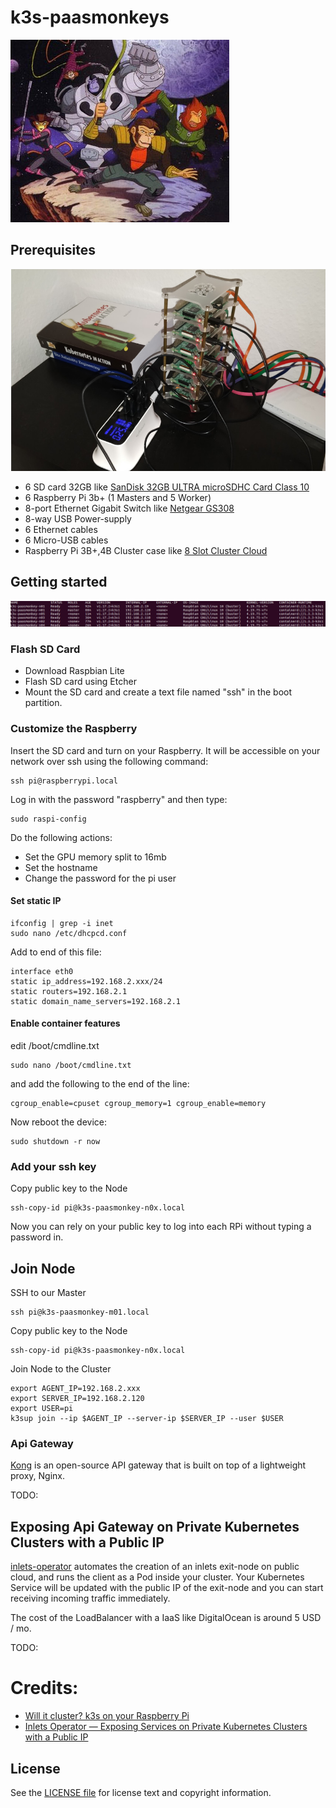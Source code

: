 # k3s-paasmonkeys
![PAASMONKEYS](images/paasmonkeys.png)

## Prerequisites
![PAASMONKEYS](images/cluster-draft.jpg)
* 6 SD card 32GB like [SanDisk 32GB ULTRA microSDHC Card Class 10](https://www.amazon.com/gp/product/B007JTKLEK/ref=as_li_tl?ie=UTF8&camp=1789&creative=9325&creativeASIN=B007JTKLEK&linkCode=as2&tag=alexellisuk-20&linkId=72069d86b6c70e1dc49c2f0ce35f08ef)
* 6 Raspberry Pi 3b+ (1 Masters and 5 Worker)
* 8-port Ethernet Gigabit Switch like [Netgear GS308](https://www.amazon.de/dp/B07PTTX7MX?aaxitk=SnYYIyTPS3nEg.V.FMD-ig&pd_rd_i=B07PTMXBDK&pf_rd_p=5e2a70c8-77de-4865-9918-07306318c381&hsa_cr_id=8283596160702&sb-ci-n=asinImage&sb-ci-v=https%3A%2F%2Fimages-na.ssl-images-amazon.com%2Fimages%2FI%2F41f7FBBmqpL.jpg&sb-ci-a=B07PTMXBDK&th=1)
* 8-way USB Power-supply
* 6 Ethernet cables
* 6 Micro-USB cables
* Raspberry Pi 3B+,4B Cluster case like [8 Slot Cluster Cloud](https://www.ebay.de/itm/8-Slot-Cluster-Cloud-For-Raspberry-Pi-4B-3B-and-other-single-board-computers/123315692330?hash=item1cb630232a:m:mgb2CCUuG3V2u1RKG3BDyGg&var=423715705189)

## Getting started
![PAASMONKEYS](images/cluster.png)

### Flash SD Card
* Download Raspbian Lite
* Flash SD card using Etcher
* Mount the SD card and create a text file named "ssh" in the boot partition.

### Customize the Raspberry
Insert the SD card and turn on your Raspberry. It will be accessible on your network over ssh using the following command:
```
ssh pi@raspberrypi.local
```
Log in with the password "raspberry" and then type:
```
sudo raspi-config
```
Do the following actions:
* Set the GPU memory split to 16mb
* Set the hostname
* Change the password for the pi user

#### Set static IP
```
ifconfig | grep -i inet
sudo nano /etc/dhcpcd.conf
```
Add to end of this file:
```
interface eth0
static ip_address=192.168.2.xxx/24
static routers=192.168.2.1
static domain_name_servers=192.168.2.1
```
#### Enable container features
edit /boot/cmdline.txt 
```
sudo nano /boot/cmdline.txt
```
and add the following to the end of the line:
```
cgroup_enable=cpuset cgroup_memory=1 cgroup_enable=memory
```
Now reboot the device:
```
sudo shutdown -r now
```

### Add your ssh key
Copy public key to the Node
```
ssh-copy-id pi@k3s-paasmonkey-n0x.local
```
Now you can rely on your public key to log into each RPi without typing a password in.

## Join Node
SSH to our Master
```
ssh pi@k3s-paasmonkey-m01.local
```
Copy public key to the Node
```
ssh-copy-id pi@k3s-paasmonkey-n0x.local
```
Join Node to the Cluster
```
export AGENT_IP=192.168.2.xxx
export SERVER_IP=192.168.2.120
export USER=pi
k3sup join --ip $AGENT_IP --server-ip $SERVER_IP --user $USER
```

### Api Gateway
[Kong](https://konghq.com/) is an open-source API gateway that is built on top of a lightweight proxy, Nginx. 

TODO:

## Exposing Api Gateway on Private Kubernetes Clusters with a Public IP
[inlets-operator](https://github.com/inlets/inlets-operator) automates the creation of an inlets exit-node on public cloud, and runs the client as a Pod inside your cluster. Your Kubernetes Service will be updated with the public IP of the exit-node and you can start receiving incoming traffic immediately.

The cost of the LoadBalancer with a IaaS like DigitalOcean is around 5 USD / mo.

TODO:

Credits:
========

* [Will it cluster? k3s on your Raspberry Pi](https://blog.alexellis.io/test-drive-k3s-on-raspberry-pi/)
* [Inlets Operator — Exposing Services on Private Kubernetes Clusters with a Public IP](https://itnext.io/inlets-operator-exposing-services-on-private-kubernetes-clusters-with-a-public-ip-e701c64693ae)

License
-------

See the [LICENSE file](LICENSE) for license text and copyright information.
